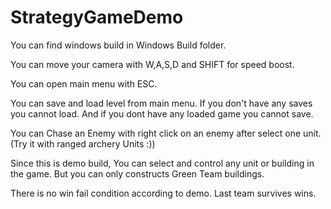 # StrategyGameDemo
 
You can find windows build in Windows Build folder.

You can move your camera with W,A,S,D and SHIFT for speed boost.

You can open main menu with ESC.

You can save and load level from main menu. If you don't have any saves you cannot load. And if you dont have any loaded game you cannot save.

You can Chase an Enemy with right click on an enemy after select one unit. (Try it with ranged archery Units :))

Since this is demo build, You can select and control any unit or building in the game. But you can only constructs Green Team buildings.

There is no win fail condition according to demo. Last team survives wins.
